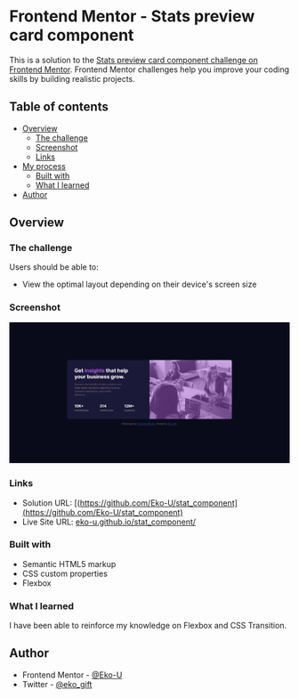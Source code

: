 # Frontend Mentor - Stats preview card component

This is a solution to the [Stats preview card component challenge on Frontend Mentor](https://www.frontendmentor.io/challenges/stats-preview-card-component-8JqbgoU62). Frontend Mentor challenges help you improve your coding skills by building realistic projects. 

## Table of contents

- [Overview](#overview)
  - [The challenge](#the-challenge)
  - [Screenshot](#screenshot)
  - [Links](#links)
- [My process](#my-process)
  - [Built with](#built-with)
  - [What I learned](#what-i-learned)
- [Author](#author)

## Overview

### The challenge

Users should be able to:

- View the optimal layout depending on their device's screen size

### Screenshot

![](./images/screenshot.png)

### Links

- Solution URL: [(https://github.com/Eko-U/stat_component](https://github.com/Eko-U/stat_component)
- Live Site URL: [eko-u.github.io/stat_component/](eko-u.github.io/stat_component/)

### Built with

- Semantic HTML5 markup
- CSS custom properties
- Flexbox

### What I learned
I have been able to reinforce my knowledge on Flexbox and CSS Transition.

## Author

- Frontend Mentor - [@Eko-U](https://www.frontendmentor.io/profile/Eko-U)
- Twitter - [@eko_gift](https://www.twitter.com/eko_gift)